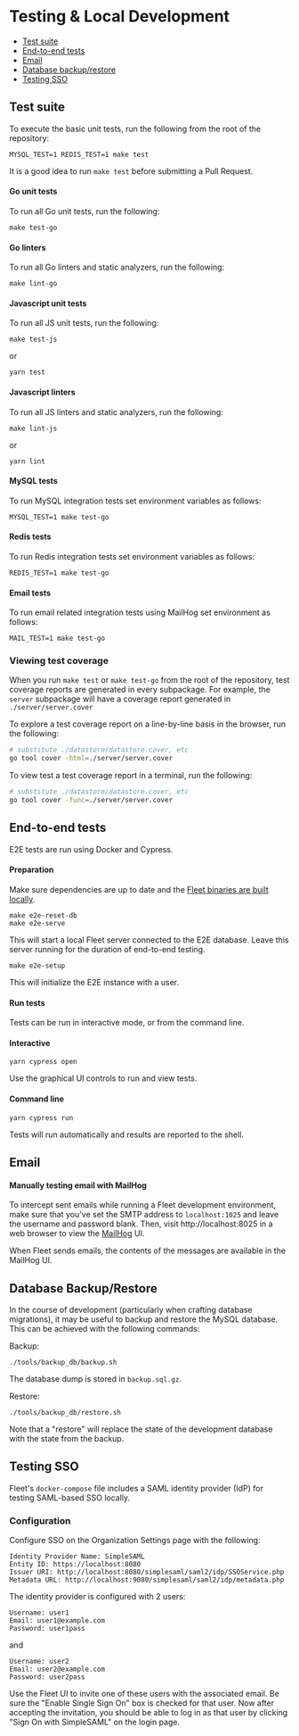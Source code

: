 # Testing & Local Development
- [Test suite](#test-suite)
- [End-to-end tests](#end-to-end-tests)
- [Email](#email)
- [Database backup/restore](#database-backuprestore)
- [Testing SSO](#testing-sso)

## Test suite

To execute the basic unit tests, run the following from the root of the repository:

```
MYSQL_TEST=1 REDIS_TEST=1 make test
```

It is a good idea to run `make test` before submitting a Pull Request.

#### Go unit tests

To run all Go unit tests, run the following:

```
make test-go
```

#### Go linters

To run all Go linters and static analyzers, run the following:

```
make lint-go
```

#### Javascript unit tests

To run all JS unit tests, run the following:

```
make test-js
```

or

```
yarn test
```

#### Javascript linters

To run all JS linters and static analyzers, run the following:

```
make lint-js
```

or

```
yarn lint
```

#### MySQL tests

To run MySQL integration tests set environment variables as follows:

```
MYSQL_TEST=1 make test-go
```

#### Redis tests

To run Redis integration tests set environment variables as follows:

```
REDIS_TEST=1 make test-go
```

#### Email tests

To run email related integration tests using MailHog set environment as follows:

```
MAIL_TEST=1 make test-go
```

### Viewing test coverage

When you run `make test` or `make test-go` from the root of the repository, test coverage reports are generated in every subpackage. For example, the `server` subpackage will have a coverage report generated in `./server/server.cover`

To explore a test coverage report on a line-by-line basis in the browser, run the following:

```bash
# substitute ./datastore/datastore.cover, etc
go tool cover -html=./server/server.cover
```

To view test a test coverage report in a terminal, run the following:

```bash
# substitute ./datastore/datastore.cover, etc
go tool cover -func=./server/server.cover
```

## End-to-end tests

E2E tests are run using Docker and Cypress.

#### Preparation

Make sure dependencies are up to date and the [Fleet binaries are built locally](./1-Building-Fleet.md).

```
make e2e-reset-db
make e2e-serve
```

This will start a local Fleet server connected to the E2E database. Leave this server running for the duration of end-to-end testing.

```
make e2e-setup
```

This will initialize the E2E instance with a user.

#### Run tests

Tests can be run in interactive mode, or from the command line.

#### Interactive

```
yarn cypress open
```

Use the graphical UI controls to run and view tests.

#### Command line

```
yarn cypress run
```

Tests will run automatically and results are reported to the shell.


## Email

#### Manually testing email with MailHog

To intercept sent emails while running a Fleet development environment, make sure that you've set the SMTP address to `localhost:1025` and leave the username and password blank. Then, visit http://localhost:8025 in a web browser to view the [MailHog](https://github.com/mailhog/MailHog) UI.

When Fleet sends emails, the contents of the messages are available in the MailHog UI.

## Database Backup/Restore

In the course of development (particularly when crafting database migrations), it may be useful to backup and restore the MySQL database. This can be achieved with the following commands:

Backup:
```
./tools/backup_db/backup.sh
```

The database dump is stored in `backup.sql.gz`.

Restore:
```
./tools/backup_db/restore.sh
```

Note that a "restore" will replace the state of the development database with the state from the backup.

## Testing SSO

Fleet's `docker-compose` file includes a SAML identity provider (IdP) for testing SAML-based SSO locally.

### Configuration

Configure SSO on the Organization Settings page with the following:

```
Identity Provider Name: SimpleSAML
Entity ID: https://localhost:8080
Issuer URI: http://localhost:8080/simplesaml/saml2/idp/SSOService.php
Metadata URL: http://localhost:9080/simplesaml/saml2/idp/metadata.php
```

The identity provider is configured with 2 users:

```
Username: user1
Email: user1@example.com
Password: user1pass
```

and

```
Username: user2
Email: user2@example.com
Password: user2pass
```

Use the Fleet UI to invite one of these users with the associated email. Be sure the "Enable Single Sign On" box is checked for that user. Now after accepting the invitation, you should be able to log in as that user by clicking "Sign On with SimpleSAML" on the login page.
